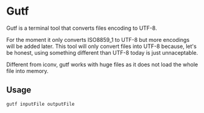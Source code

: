 # Gutf

Gutf is a terminal tool that converts files encoding to UTF-8.

For the moment it only converts ISO8859_1 to UTF-8 but more encodings will be added later. This tool will only convert files into UTF-8 because, let's be honest, using something different than UTF-8 today is just unnaceptable.

Different from iconv, gutf works with huge files as it does not load the whole file into memory.

## Usage

```text
gutf inputFile outputFile
```